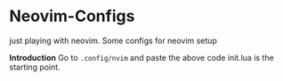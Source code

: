# Neovim-Configs
just playing with neovim. Some configs for neovim setup


**Introduction**
Go to ```.config/nvim``` and paste the above code 
init.lua is the starting point.

